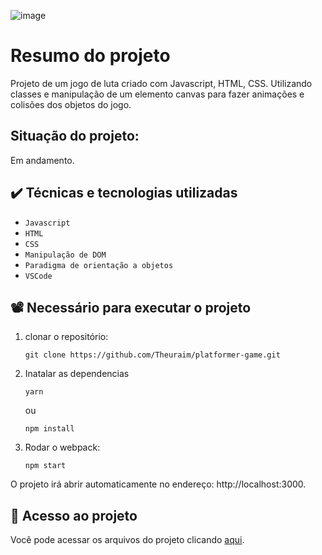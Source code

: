 ![image](https://user-images.githubusercontent.com/78986028/165563343-d6fef85c-6d9a-4225-88b1-9ee7d1ffb2af.png)

# Resumo do projeto
Projeto de um jogo de luta criado com Javascript, HTML, CSS. Utilizando classes e manipulação de um elemento canvas para fazer animações e colisões dos objetos do jogo.
</br> <h2>Situação do projeto: </h2>Em andamento.

## ✔️ Técnicas e tecnologias utilizadas

- ``Javascript``
- ``HTML``
- ``CSS``
- ``Manipulação de DOM``
- ``Paradigma de orientação a objetos``
- ``VSCode``

## 📽️ Necessário para executar o projeto
1.  clonar o repositório:

        git clone https://github.com/Theuraim/platformer-game.git 

2.  Inatalar as dependencias

        yarn

    ou

        npm install

3.  Rodar o webpack:

        npm start

O projeto irá abrir automaticamente no endereço: http://localhost:3000.


## 📁 Acesso ao projeto
Você pode acessar os arquivos do projeto clicando [aqui](https://github.com/Theuraim/platformer-game).
